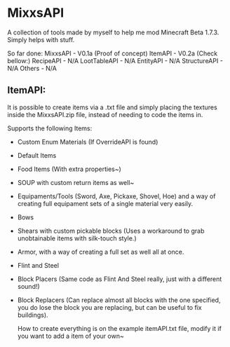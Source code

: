 # MixxsAPI

A collection of tools made by myself to help me mod Minecraft Beta 1.7.3.
Simply helps with stuff.

So far done:
MixxsAPI     - V0.1a (Proof of concept)
ItemAPI      - V0.2a (Check bellow:)
RecipeAPI    - N/A
LootTableAPI - N/A
EntityAPI    - N/A
StructureAPI - N/A
Others       - N/A

## ItemAPI:
  It is possible to create items via a .txt file and simply placing the textures inside the MixxsAPI.zip file, instead of needing to code the items in.
  
  Supports the following Items:
  * Custom Enum Materials (If OverrideAPI is found)
  * Default Items
  * Food Items (With extra properties~)
  * SOUP with custom return items as well~
  * Equipaments/Tools (Sword, Axe, Pickaxe, Shovel, Hoe) and a way of creating full equipament sets of a single material very easily.
  * Bows
  * Shears with custom pickable blocks (Uses a workaround to grab unobtainable items with silk-touch style.)
  * Armor, with a way of creating a full set as well all at once.
  * Flint and Steel
  * Block Placers (Same code as Flint And Steel really, just with a different sound!)
  * Block Replacers (Can replace almost all blocks with the one specified, you do lose the block you are replacing, but can be useful to fix buildings).
    
    How to create everything is on the example itemAPI.txt file, modify it if you want to add a item of your own~
